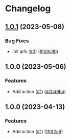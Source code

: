 # Changelog

## [1.0.1](https://github.com/nahsi/setup-ipfs/compare/v1.0.0...v1.0.1) (2023-05-08)


### Bug Fixes

* Init ipfs ([#3](https://github.com/nahsi/setup-ipfs/issues/3)) ([8fd9c9b](https://github.com/nahsi/setup-ipfs/commit/8fd9c9ba16a3cdc8adacf7768265cbd9343f90ee))

## 1.0.0 (2023-05-06)


### Features

* Add action ([#1](https://github.com/nahsi/setup-ipfs/issues/1)) ([d20d9bd](https://github.com/nahsi/setup-ipfs/commit/d20d9bd40103a137ca867f5e3d9c07b15a02ad8b))

## 1.0.0 (2023-04-13)


### Features

* Add action ([#1](https://github.com/nahsi/setup-hashi-tool/issues/1)) ([110f2c9](https://github.com/nahsi/setup-hashi-tool/commit/110f2c9319637e08e10eac44081a9874497d11ca))
